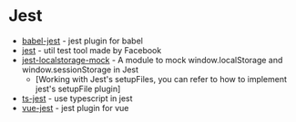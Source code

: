 # Jest

- [babel-jest](https://github.com/babel/babel-jest) - jest plugin for babel
- [jest](https://github.com/facebook/jest) - util test tool made by Facebook
- [jest-localstorage-mock](https://github.com/clarkbw/jest-localstorage-mock) - A module to mock window.localStorage and window.sessionStorage in Jest
    - [Working with Jest's setupFiles, you can refer to how to implement jest's setupFile plugin]
- [ts-jest](https://www.npmjs.com/package/ts-jest) - use typescript in jest
- [vue-jest](https://github.com/vuejs/vue-jest) - jest plugin for vue
